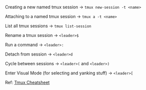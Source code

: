 Creating a new named tmux session -> `tmux new-session -t <name>`

Attaching to a named tmux session -> `tmux a -t <name>`

List all tmux sessions -> `tmux list-session`

Rename a tmux session -> `<leader>$`

Run a command -> `<leader>:`

Detach from session -> `<leader>d`

Cycle between sessions -> `<leader>(` and `<leader>)`

Enter Visual Mode (for selecting and yanking stuff) -> `<leader>[`

Ref: [Tmux Cheatsheet](https://tmuxcheatsheet.com/)

